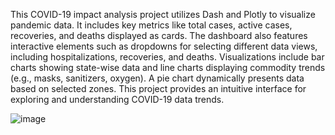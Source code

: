 This COVID-19 impact analysis project utilizes Dash and Plotly to visualize pandemic data. It includes key metrics like total cases, active cases, recoveries, and deaths displayed as cards. The dashboard also features interactive elements such as dropdowns for selecting different data views, including hospitalizations, recoveries, and deaths. Visualizations include bar charts showing state-wise data and line charts displaying commodity trends (e.g., masks, sanitizers, oxygen). A pie chart dynamically presents data based on selected zones. This project provides an intuitive interface for exploring and understanding COVID-19 data trends.


![image](https://github.com/bhairavipardeshi/project--covid-19-impact-analysis/assets/175000774/828ddbce-5cb0-4ea0-b7f0-93c8fe973d24)

